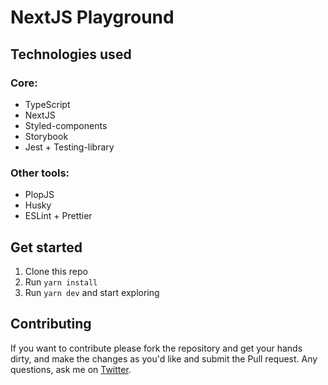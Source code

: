 # NextJS Playground

## Technologies used

### Core:

- TypeScript
- NextJS
- Styled-components
- Storybook
- Jest + Testing-library

### Other tools:

- PlopJS
- Husky
- ESLint + Prettier

## Get started

1. Clone this repo
2. Run `yarn install`
3. Run `yarn dev` and start exploring

## Contributing

If you want to contribute please fork the repository and get your hands dirty, and make the changes as you'd like and submit the Pull request. Any questions, ask me on [Twitter](https://twitter.com/mauriciomutte).
